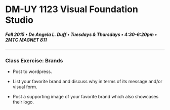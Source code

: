 # DM-UY 1123 Visual Foundation Studio
##### Fall 2015 • De Angela L. Duff • Tuesdays & Thursdays • 4:30-6:20pm • 2MTC MAGNET 811 
---

### Class Exercise: Brands

* Post to wordpress.

* List your favorite brand and discuss why in terms of its message and/or visual form.

* Post a supporting image of your favorite brand which also showcases their logo.



